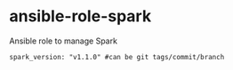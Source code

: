 ansible-role-spark
==================

Ansible role to manage Spark

```
spark_version: "v1.1.0" #can be git tags/commit/branch
```
